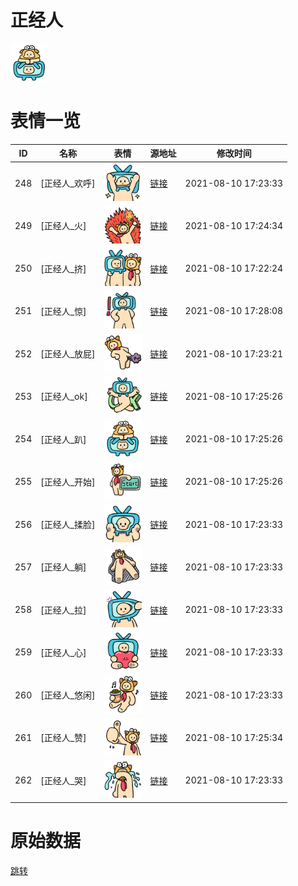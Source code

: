 # 正经人

<img src="./cover.png" height="60" alt="cover" />

# 表情一览

|ID|名称|表情|源地址|修改时间|
|----|----|----|----|----|
|248|[正经人_欢呼]|<img src="./pic/000248_%5B正经人_欢呼%5D.png" height="60" alt="欢呼"/>|[链接](http://i0.hdslb.com/bfs/emote/3cd297676b2a08a896deab91ed7f139a8bc7c46c.png)|2021-08-10 17:23:33|
|249|[正经人_火]|<img src="./pic/000249_%5B正经人_火%5D.png" height="60" alt="火"/>|[链接](http://i0.hdslb.com/bfs/emote/78579a24b156501c0b5583121beb42a72e9229b5.png)|2021-08-10 17:24:34|
|250|[正经人_挤]|<img src="./pic/000250_%5B正经人_挤%5D.png" height="60" alt="挤"/>|[链接](http://i0.hdslb.com/bfs/emote/7a3e753fcb876753800424edd2fa3563005abf4a.png)|2021-08-10 17:22:24|
|251|[正经人_惊]|<img src="./pic/000251_%5B正经人_惊%5D.png" height="60" alt="惊"/>|[链接](http://i0.hdslb.com/bfs/emote/233b14fd3803a5078f79d31fecd5d7a60524e330.png)|2021-08-10 17:28:08|
|252|[正经人_放屁]|<img src="./pic/000252_%5B正经人_放屁%5D.png" height="60" alt="放屁"/>|[链接](http://i0.hdslb.com/bfs/emote/b590df4714084b012e9a5dfab03a3a13936dff48.png)|2021-08-10 17:23:21|
|253|[正经人_ok]|<img src="./pic/000253_%5B正经人_ok%5D.png" height="60" alt="ok"/>|[链接](http://i0.hdslb.com/bfs/emote/21e069065373be45b227a4ffdbe9570d309e3d05.png)|2021-08-10 17:25:26|
|254|[正经人_趴]|<img src="./pic/000254_%5B正经人_趴%5D.png" height="60" alt="趴"/>|[链接](http://i0.hdslb.com/bfs/emote/39156acb0afcbde9cf73ac1657adff62d3a84af7.png)|2021-08-10 17:25:26|
|255|[正经人_开始]|<img src="./pic/000255_%5B正经人_开始%5D.png" height="60" alt="开始"/>|[链接](http://i0.hdslb.com/bfs/emote/4f745fad9a77f2f41ea63c2214af0739ab7ea8f1.png)|2021-08-10 17:25:26|
|256|[正经人_揉脸]|<img src="./pic/000256_%5B正经人_揉脸%5D.png" height="60" alt="揉脸"/>|[链接](http://i0.hdslb.com/bfs/emote/a9d5376d6d79482c4447eb5a169385fa91f39ddd.png)|2021-08-10 17:23:33|
|257|[正经人_躺]|<img src="./pic/000257_%5B正经人_躺%5D.png" height="60" alt="躺"/>|[链接](http://i0.hdslb.com/bfs/emote/c135f76ad7ec50a7414095cf7c633eb5551c9fe3.png)|2021-08-10 17:23:33|
|258|[正经人_拉]|<img src="./pic/000258_%5B正经人_拉%5D.png" height="60" alt="拉"/>|[链接](http://i0.hdslb.com/bfs/emote/03e7319b34763e9c82c2ae93b1fd8f613335d90a.png)|2021-08-10 17:23:33|
|259|[正经人_心]|<img src="./pic/000259_%5B正经人_心%5D.png" height="60" alt="心"/>|[链接](http://i0.hdslb.com/bfs/emote/536561d0806f8b181473fd89bba15e71cb8d585e.png)|2021-08-10 17:23:33|
|260|[正经人_悠闲]|<img src="./pic/000260_%5B正经人_悠闲%5D.png" height="60" alt="悠闲"/>|[链接](http://i0.hdslb.com/bfs/emote/17542aaef102f28508e30fed8895cc1afeaf70f0.png)|2021-08-10 17:23:33|
|261|[正经人_赞]|<img src="./pic/000261_%5B正经人_赞%5D.png" height="60" alt="赞"/>|[链接](http://i0.hdslb.com/bfs/emote/589816d36c5b7c2f2bc78cb162d6ac90fda948f2.png)|2021-08-10 17:25:34|
|262|[正经人_哭]|<img src="./pic/000262_%5B正经人_哭%5D.png" height="60" alt="哭"/>|[链接](http://i0.hdslb.com/bfs/emote/b9882f0679b4ae24624660412464f1f88bda48fe.png)|2021-08-10 17:23:33|

# 原始数据

[跳转](./raw.json)

